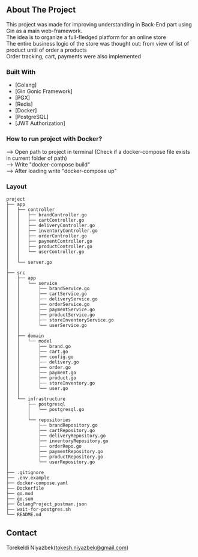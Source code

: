 ## About The Project


This project was made for improving understanding in Back-End part using Gin as a main web-framework.
<br>
The idea is to organize a full-fledged platform for an online store
<br>
The entire business logic of the store was thought out: from view of list of product until of order a products
<br>
Order tracking, cart, payments were also implemented


### Built With
* [Golang]
* [Gin Gonic Framework]
* [PGX]
* [Redis]
* [Docker]
* [PostgreSQL]
* [JWT Authorization]


### How to run project with Docker?
--> Open path to project in terminal (Check if a docker-compose file exists in current folder of path)<br>
--> Write "docker-compose build"<br>
--> After loading write "docker-compose up"<br>


### Layout
```tree
project
├── app
│   ├── controller
│   │   ├── brandController.go
│   │   ├── cartController.go
│   │   ├── deliveryController.go
│   │   ├── inventoryController.go
│   │   ├── orderController.go
│   │   ├── paymentController.go
│   │   ├── productController.go
│   │   └── userController.go
│   │
│   └── server.go
│
├── src
│   ├── app
│   │   └── service
│   │       ├── brandService.go
│   │       ├── cartService.go
│   │       ├── deliveryService.go
│   │       ├── orderService.go
│   │       ├── paymentService.go
│   │       ├── productService.go
│   │       ├── storeInventoryService.go
│   │       └── userService.go
│   │
│   ├── domain
│   │   └── model
│   │       ├── brand.go
│   │       ├── cart.go
│   │       ├── config.go
│   │       ├── delivery.go
│   │       ├── order.go
│   │       ├── payment.go
│   │       ├── product.go
│   │       ├── storeInventory.go
│   │       └── user.go
│   │
│   └── infrastructure
│       ├── postgresql
│       │   └── postgresql.go 
│       │
│       └── repositories
│           ├── brandRepository.go
│           ├── cartRepository.go
│           ├── deliveryRepository.go
│           ├── inventoryRepository.go
│           ├── orderRepo.go
│           ├── paymentRepository.go
│           ├── productRepository.go
│           └── userRepository.go
│
├── .gitignore
├── .env.example
├── docker-compose.yaml
├── Dockerfile
├── go.mod
├── go.sum
├── GolangProject_postman.json
├── wait-for-postgres.sh
└── README.md
```


## Contact
Torekeldi Niyazbek(tokesh.niyazbek@gmail.com)

